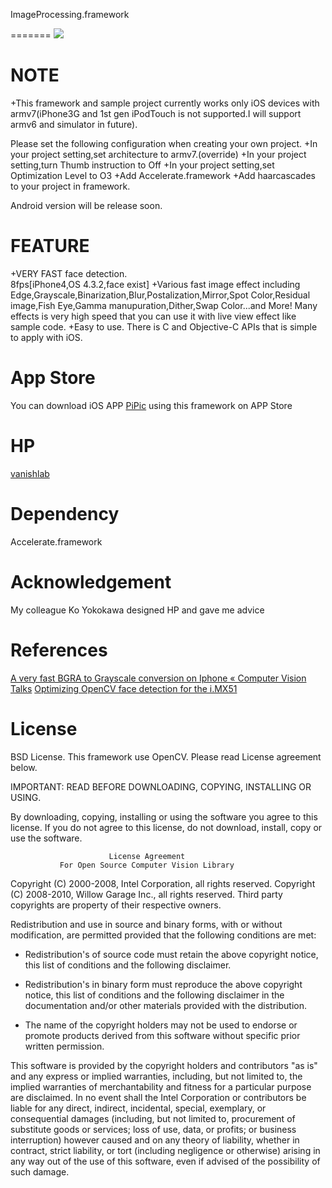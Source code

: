 ImageProcessing.framework

=======
![](http://blog-imgs-42.fc2.com/v/a/n/vanishlab/originalICON.png)

NOTE
=======
+This framework and sample project currently works only iOS devices with armv7(iPhone3G and 1st gen iPodTouch is not supported.I will support armv6 and simulator in future).

Please set the following configuration when creating your own project.
+In your project setting,set architecture to armv7.(override)
+In your project setting,turn Thumb instruction to Off
+In your project setting,set Optimization Level to O3
+Add Accelerate.framework
+Add haarcascades to your project in framework.

Android version will be release soon.

FEATURE
=======
+VERY FAST face detection. <br>
  8fps[iPhone4,OS 4.3.2,face exist]
+Various fast image effect including Edge,Grayscale,Binarization,Blur,Postalization,Mirror,Spot Color,Residual image,Fish Eye,Gamma manupuration,Dither,Swap Color...and More!
  Many effects is very high speed that you can use it with live view effect like sample code.
+Easy to use.
  There is C and Objective-C APIs that is simple to apply with iOS.


App Store
=======
You can download iOS APP [PiPic] using this framework on APP Store

HP
=======
[vanishlab]

Dependency
=======
Accelerate.framework
 
Acknowledgement
=======
My colleague Ko Yokokawa designed HP and gave me advice

References
=======
[A very fast BGRA to Grayscale conversion on Iphone « Computer Vision Talks]
[Optimizing OpenCV face detection for the i.MX51]

License
=======
BSD License.
This framework use OpenCV.
Please read License agreement below.


IMPORTANT: READ BEFORE DOWNLOADING, COPYING, INSTALLING OR USING. 

 By downloading, copying, installing or using the software you agree to this license.
 If you do not agree to this license, do not download, install,
 copy or use the software.


                          License Agreement
               For Open Source Computer Vision Library

Copyright (C) 2000-2008, Intel Corporation, all rights reserved.
Copyright (C) 2008-2010, Willow Garage Inc., all rights reserved.
Third party copyrights are property of their respective owners.

Redistribution and use in source and binary forms, with or without modification,
are permitted provided that the following conditions are met:

  * Redistribution's of source code must retain the above copyright notice,
    this list of conditions and the following disclaimer.

  * Redistribution's in binary form must reproduce the above copyright notice,
    this list of conditions and the following disclaimer in the documentation
    and/or other materials provided with the distribution.

  * The name of the copyright holders may not be used to endorse or promote products
    derived from this software without specific prior written permission.

This software is provided by the copyright holders and contributors "as is" and
any express or implied warranties, including, but not limited to, the implied
warranties of merchantability and fitness for a particular purpose are disclaimed.
In no event shall the Intel Corporation or contributors be liable for any direct,
indirect, incidental, special, exemplary, or consequential damages
(including, but not limited to, procurement of substitute goods or services;
loss of use, data, or profits; or business interruption) however caused
and on any theory of liability, whether in contract, strict liability,
or tort (including negligence or otherwise) arising in any way out of
the use of this software, even if advised of the possibility of such damage.


[PiPic]: http://www.facebook.com/apps/application.php?id=168715359851028
[vanishlab]: http://vanishlab.web.fc2.com/
[BSD License]: http://www.opensource.org/licenses/bsd-license.php
[A very fast BGRA to Grayscale conversion on Iphone « Computer Vision Talks]: http://computer-vision-talks.com/2011/02/a-very-fast-bgra-to-grayscale-conversion-on-iphone/
[Optimizing OpenCV face detection for the i.MX51]: http://imxcommunity.org/group/computervisionusingtheimx/forum/topics/optimizing-opencv-face
